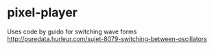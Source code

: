 pixel-player
============

Uses code by guido for switching wave forms http://puredata.hurleur.com/sujet-8079-switching-between-oscillators